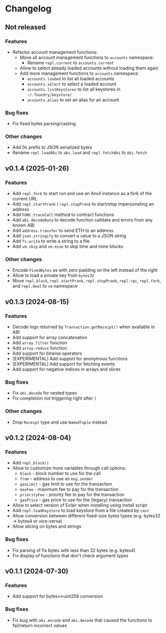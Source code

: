 # Changelog

## Not released

### Features

- Refactor account management functions:
  - Move all account management functions to `accounts` namespace:
    - Rename `repl.current` to `accounts.current`
  - Allow to select already loaded accounts without loading them again
  - Add more management functions to `accounts` namespace:
    - `accounts.loaded` to list all loaded accounts
    - `accounts.select` to select a loaded account
    - `accounts.listKeystores` to list all keystores in `~/.foundry/keystore/`
    - `accounts.alias` to set an alias for an account

### Bug fixes

- Fix fixed bytes parsing/casting

### Other changes

- Add 0x prefix to JSON serialized bytes
- Rename `repl.loadAbi` to `abi.load` and `repl.fetchAbi` to `abi.fetch`

## v0.1.4 (2025-01-26)

### Features

- Add `repl.fork` to start run and use an Anvil instance as a fork of the current URL
- Add `repl.startPrank` / `repl.stopPrank` to start/stop impersonating an address
- Add `FUNC.traceCall` method to contract functions
- Add `abi.decodeData` to decode function calldata and errors from any known ABI
- Add `address.transfer` to send ETH to an address
- Add `json.stringify` to convert a value to a JSON string
- Add `fs.write` to write a string to a file
- Add `vm.skip` and `vm.mine` to skip time and mine blocks

### Other changes

- Encode `FixedBytes` as with zero padding on the left instead of the right
- Allow to load a private key from `bytes32`
- Move `repl.block`, `repl.startPrank`, `repl.stopPrank`, `repl.rpc`, `repl.fork`, and `repl.deal` to `vm` namespace

## v0.1.3 (2024-08-15)

### Features

- Decode logs returned by `Transaction.getReceipt()` when available in ABI
- Add support for array concatenation
- Add `array.filter` function
- Add `array.reduce` function
- Add support for bitwise operators
- [EXPERIMENTAL] Add support for anonymous functions
- [EXPERIMENTAL] Add support for fetching events
- Add support for negative indices in arrays and slices

### Bug fixes

- Fix `abi.decode` for nested types
- Fix completion not triggering right after `[`

### Other changes

- Drop `Receipt` type and use `NamedTuple` instead

## v0.1.2 (2024-08-04)

### Features

- Add `repl.block()`
- Allow to customize more variables through call options:
  - `block` - block number to use for the call
  - `from` - address to use as `msg.sender`
  - `gasLimit` - gas limit to use for the transaction
  - `maxFee` - maximum fee to pay for the transaction
  - `priorityFee` - priority fee to pay for the transaction
  - `gasPrice` - gas price to use for the (legacy) transaction
- Allow to select version of Eclair when installing using install script
- Add `repl.loadKeystore` to load keystore from a file created by `cast`
- Allow conversion between different fixed-size bytes types (e.g. bytes32 -> bytes4 or vice-versa)
- Allow slicing on bytes and strings

### Bug fixes

- Fix parsing of fix bytes with less than 32 bytes (e.g. bytes4)
- Fix display of functions that don't check argument types

## v0.1.1 (2024-07-30)

### Features

- Add support for bytes<->uint256 conversion

### Bug fixes

- Fix bug with `abi.encode` and `abi.decode` that caused the functions to fail/return incorrect values
